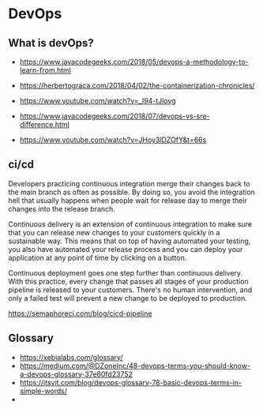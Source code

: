 # DevOps

## What is devOps?

- https://www.javacodegeeks.com/2018/05/devops-a-methodology-to-learn-from.html


- https://herbertograca.com/2018/04/02/the-containerization-chronicles/
- https://www.youtube.com/watch?v=_I94-tJlovg
- https://www.javacodegeeks.com/2018/07/devops-vs-sre-difference.html
- https://www.youtube.com/watch?v=JHoy3lDZOfY&t=66s

## ci/cd

Developers practicing continuous integration merge their changes back to the main branch as often as possible. By doing so, you avoid the integration hell that usually happens when people wait for release day to merge their changes into the release branch.

Continuous delivery is an extension of continuous integration to make sure that you can release new changes to your customers quickly in a sustainable way. This means that on top of having automated your testing, you also have automated your release process and you can deploy your application at any point of time by clicking on a button.

Continuous deployment goes one step further than continuous delivery. With this practice, every change that passes all stages of your production pipeline is released to your customers. There's no human intervention, and only a failed test will prevent a new change to be deployed to production.

https://semaphoreci.com/blog/cicd-pipeline

## Glossary

- https://xebialabs.com/glossary/
- https://medium.com/@DZoneInc/48-devops-terms-you-should-know-a-devops-glossary-37e60fd23752
- https://itsvit.com/blog/devops-glossary-78-basic-devops-terms-in-simple-words/
-

